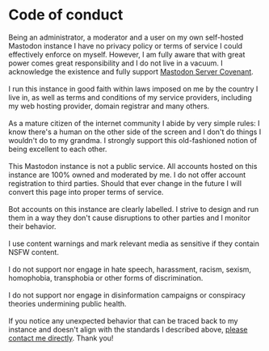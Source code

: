 <h1>Code of conduct</h1>

Being an administrator, a moderator and a user on my own self-hosted Mastodon instance I have no privacy policy or terms of service I could effectively enforce on myself. However, I am fully aware that with great power comes great responsibility and I do not live in a vacuum. I acknowledge the existence and fully support <a href="https://joinmastodon.org/covenant">Mastodon Server Covenant</a>.
<br/><br/>
I run this instance in good faith within laws imposed on me by the country I live in, as well as terms and conditions of my service providers, including my web hosting provider, domain registrar and many others.
<br/><br/>
As a mature citizen of the internet community I abide by very simple rules: I know there's a human on the other side of the screen and I don't do things I wouldn't do to my grandma. I strongly support this old-fashioned notion of being excellent to each other.
<br/><br/>
This Mastodon instance is not a public service. All accounts hosted on this instance are 100% owned and moderated by me. I do not offer account registration to third parties. Should that ever change in the future I will convert this page into proper terms of service.
<br/><br/>
Bot accounts on this instance are clearly labelled. I strive to design and run them in a way they don't cause disruptions to other parties and I monitor their behavior.
<br/><br/>
I use content warnings and mark relevant media as sensitive if they contain NSFW content.
<br/><br/>
I do not support nor engage in hate speech, harassment, racism, sexism, homophobia, transphobia or other forms of discrimination.
<br/><br/>
I do not support nor engage in disinformation campaigns or conspiracy theories undermining public health.
<br/><br/>
If you notice any unexpected behavior that can be traced back to my instance and doesn't align with the standards I described above, <a href="https://www.lukaszwojcik.net/contact/">please contact me directly</a>. Thank you!
